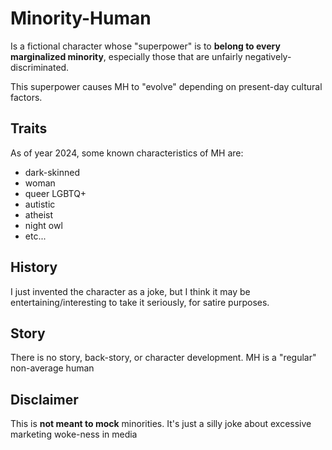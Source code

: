 # Minority-Human
Is a fictional character whose "superpower" is to **belong to every marginalized minority**, especially those that are unfairly negatively-discriminated.

This superpower causes MH to "evolve" depending on present-day cultural factors.

## Traits
As of year 2024, some known characteristics of MH are:

- dark-skinned
- woman
- queer LGBTQ+
- autistic
- atheist
- night owl
- etc...

## History
I just invented the character as a joke, but I think it may be entertaining/interesting to take it seriously, for satire purposes.

## Story
There is no story, back-story, or character development. MH is a "regular" non-average human

## Disclaimer
This is **not meant to mock** minorities. It's just a silly joke about excessive marketing woke-ness in media
